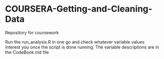 # COURSERA-Getting-and-Cleaning-Data
Repository for coursework

Run the run_analysis.R in one go and check whatever variable values interest you once the script is done running.
The variable descriptions are in the CodeBook.md file
